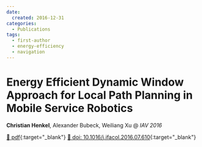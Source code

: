 ```yaml
---
date:
  created: 2016-12-31
categories:
  - Publications
tags:
  - first-author
  - energy-efficiency
  - navigation
---
```


# Energy Efficient Dynamic Window Approach for Local Path Planning in Mobile Service Robotics

__Christian Henkel__, Alexander Bubeck, Weiliang Xu @ _IAV 2016_

[📄 pdf](https://www.sciencedirect.com/science/article/pii/S2405896316308813/pdf?md5=cebdb95b7c88ac6838e9cf3a0ff536a9&pid=1-s2.0-S2405896316308813-main.pdf){:target="_blank"} [🔗 doi: 10.1016/j.ifacol.2016.07.610](https://doi.org/10.1016/j.ifacol.2016.07.610){:target="_blank"}
